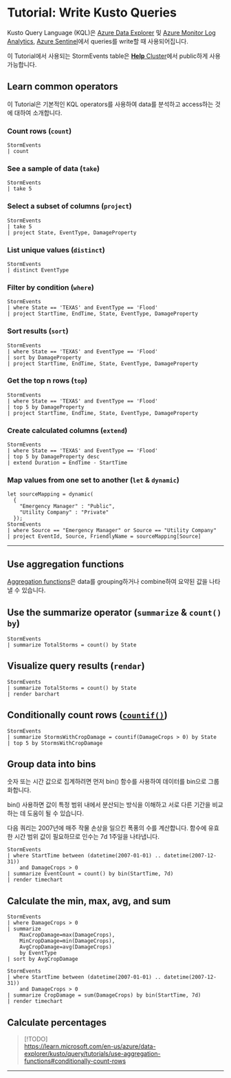 
# Tutorial: Write Kusto Queries

Kusto Query Language (KQL)은 [Azure Data Explorer](https://dataexplorer.azure.com/) 및 [Azure Monitor Log Analytics](https://azure.microsoft.com/products/monitor/#overview), [Azure Sentinel](https://azure.microsoft.com/products/microsoft-sentinel/)에서 queries를 write할 때 사용되어집니다.

이 Tutorial에서 사용되는 StormEvents table은 [**Help** Cluster](https://help.kusto.windows.net/Samples)에서 public하게 사용 가능합니다.

## Learn common operators

이 Tutorial은 기본적인 KQL operators를 사용하여 data를 분석하고 access하는 것에 대하여 소개합니다.

### Count rows (**`count`**)

```kusto
StormEvents
| count
```

### See a sample of data (**`take`**)

```kusto
StormEvents
| take 5
```

### Select a subset of columns (**`project`**)

```kusto
StormEvents
| take 5
| project State, EventType, DamageProperty
```

### List unique values (**`distinct`**)

```kusto
StormEvents 
| distinct EventType
```

### Filter by condition (**`where`**)

```kusto
StormEvents
| where State == 'TEXAS' and EventType == 'Flood'
| project StartTime, EndTime, State, EventType, DamageProperty
```

### Sort results (**`sort`**)

```kusto
StormEvents
| where State == 'TEXAS' and EventType == 'Flood'
| sort by DamageProperty
| project StartTime, EndTime, State, EventType, DamageProperty
```

### Get the top n rows (**`top`**)

```kusto
StormEvents
| where State == 'TEXAS' and EventType == 'Flood'
| top 5 by DamageProperty
| project StartTime, EndTime, State, EventType, DamageProperty
```

### Create calculated columns (**`extend`**)

```kusto
StormEvents
| where State == 'TEXAS' and EventType == 'Flood'
| top 5 by DamageProperty desc
| extend Duration = EndTime - StartTime
```

### Map values from one set to another (**`let`** & **`dynamic`**)

```kusto
let sourceMapping = dynamic(
  {
    "Emergency Manager" : "Public",
    "Utility Company" : "Private"
  });
StormEvents
| where Source == "Emergency Manager" or Source == "Utility Company"
| project EventId, Source, FriendlyName = sourceMapping[Source]
```

---

## Use aggregation functions

[Aggregation functions](https://learn.microsoft.com/en-us/azure/data-explorer/kusto/query/aggregation-functions)은 data를 grouping하거나 combine하여 요약된 값을 나타낼 수 있습니다.

## Use the summarize operator (**`summarize`** & **`count() by`**)

```kusto
StormEvents
| summarize TotalStorms = count() by State
```

## Visualize query results (**`rendar`**)

```kusto
StormEvents
| summarize TotalStorms = count() by State
| render barchart
```

## Conditionally count rows ([**`countif()`**](https://learn.microsoft.com/en-us/azure/data-explorer/kusto/query/countif-aggfunction))

```kusto
StormEvents
| summarize StormsWithCropDamage = countif(DamageCrops > 0) by State
| top 5 by StormsWithCropDamage
```

## Group data into bins

숫자 또는 시간 값으로 집계하려면 먼저 bin() 함수를 사용하여 데이터를 bin으로 그룹화합니다.

bin() 사용하면 값이 특정 범위 내에서 분산되는 방식을 이해하고 서로 다른 기간을 비교하는 데 도움이 될 수 있습니다.

다음 쿼리는 2007년에 매주 작물 손상을 일으킨 폭풍의 수를 계산합니다. 함수에 유효한 시간 범위 값이 필요하므로 인수는 7d 1주일을 나타냅니다.

```kusto
StormEvents
| where StartTime between (datetime(2007-01-01) .. datetime(2007-12-31)) 
    and DamageCrops > 0
| summarize EventCount = count() by bin(StartTime, 7d)
| render timechart
```

## Calculate the min, max, avg, and sum

```kusto
StormEvents
| where DamageCrops > 0
| summarize
    MaxCropDamage=max(DamageCrops), 
    MinCropDamage=min(DamageCrops), 
    AvgCropDamage=avg(DamageCrops)
    by EventType
| sort by AvgCropDamage
```

```kusto
StormEvents
| where StartTime between (datetime(2007-01-01) .. datetime(2007-12-31)) 
    and DamageCrops > 0
| summarize CropDamage = sum(DamageCrops) by bin(StartTime, 7d)
| render timechart
```

## Calculate percentages




> [!TODO]  
> https://learn.microsoft.com/en-us/azure/data-explorer/kusto/query/tutorials/use-aggregation-functions#conditionally-count-rows


---

